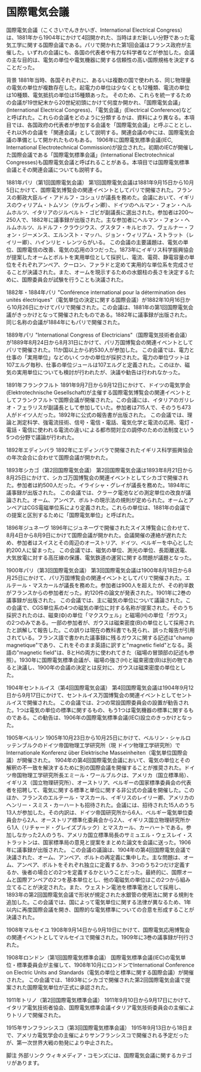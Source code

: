 # 国際電気会議

国際電気会議（こくさいでんきかいぎ、International Electrical Congress）は、1881年から1904年にかけて4回開かれた、当時はまだ新しい分野であった電気工学に関する国際会議である。パリで開かれた第1回会議はフランス政府が主催した。いずれの会議にも、各国の代表者や有力な科学者などが参加した。会議の主な目的は、電気の単位や電気機器に関する信頼性の高い国際規格を決定することだった。

背景
1881年当時、各国それぞれに、あるいは複数の国で使われる、同じ物理量の電気の単位が複数存在した。起電力の単位は少なくとも12種類、電流の単位は10種類、電気抵抗の単位は15種類あった。
そのため、これらを統一するための会議が19世紀末から20世紀初頭にかけて何度か開かれ、「国際電気会議」(International Electrical Congress)、「電気会議」(Electrical Conference)などと呼ばれた。これらの会議をどのように分類するかは、資料により異なる。本項目では、各国政府の代表者が参加する会議を「国際電気会議」と呼ぶこととし、それ以外の会議を「関連会議」として説明する。関連会議の中には、国際電気会議の準備として開かれたものもある。
1906年に国際電気標準会議(IEC, International Electrotechnical Commission)が設立された。初期のIECが開催した国際会議である「国際電気標準会議」(International Electrotechnical Congresses)も国際電気会議と呼ばれることがある。本項目では国際電気標準会議とその関連会議についても説明する。

1881年パリ（第1回国際電気会議）
第1回国際電気会議は1881年9月15日から10月5日にかけて、国際電気博覧会の関連イベントとしてパリで開催された。フランスの郵政大臣ルイ・アドルフ・コシュリが議長を務めた。会議において、イギリスのウィリアム・トムソン（ケルヴィン卿）、ドイツのヘルマン・フォン・ヘルムホルツ、イタリアのジルベルト・ゴビが副議長に選出された。参加者は200〜250人で、1882年に議事録が出版された。主な参加者にヘルマン・フォン・ヘルムホルツ、ルドルフ・クラウジウス、グスタフ・キルヒホフ、ヴェルナー・フォン・ジーメンス、エルンスト・マッハ、ジョン・ウィリアム・ストラット（レイリー卿）、ハインリヒ・レンツらがいる。
この会議の主要議題は、電気の単位、国際電信の改善、電気の応用の3つだった。1873年にイギリス科学振興協会が提案したオームとボルトを実用単位として採択し、電流、電荷、静電容量の単位をそれぞれアンペア、クーロン、ファラドと定めて実用的な単位系を完成させることが決議された。また、オームを現示するための水銀柱の長さを決定するために、国際委員会が試験を行うことも決議された。

1882年・1884年パリ
"Conférence international pour la détermination des unités électriques"（電気単位の決定に関する国際会議）が1882年10月16日から10月26日にかけてパリで開催された。この会議は、1881年の第1回国際電気会議がきっかけとなって開催されたものである。1882年に議事録が出版された。同じ名称の会議が1884年にもパリで開催された。

1889年パリ
"International Congress of Electricians"（国際電気技術者会議）が1889年8月24日から8月31日にかけて、パリ万国博覧会の関連イベントとしてパリで開催された。11か国以上から約530人が参加した。
この会議では、電力と仕事の「実用単位」などのいくつかの単位が採択された。電力の単位ワットは107エルグ毎秒、仕事の単位ジュールは107エルグと定義された。このほか、磁気の実用単位についても検討が行われたが、決議や勧告は行われなかった。

1891年フランクフルト
1891年9月7日から9月12日にかけて、ドイツの電気学会(Elektrotechnische Gesellschaft)が主催する国際電気博覧会の関連イベントとしてフランクフルトで国際会議が開催された。この会議には、イタリアのガリレオ・フェラリスが副議長として参加していた。参加者は715人で、そのうち473人がドイツ人だった。1892年に公式の報告書が出版された。
この会議では、理論と測定科学、強電流技術、信号・電信・電話、電気化学と電流の応用、電灯・電話・電信に使われる電流の違いによる都市間対立の調停のための法制度という5つの分野で議論が行われた。

1892年エディンバラ
1892年にエディンバラで開催されたイギリス科学振興協会の年次会合に合わせて国際会議が開かれた。

1893年シカゴ（第2回国際電気会議）
第2回国際電気会議は1893年8月21日から8月25日にかけて、シカゴ万国博覧会の関連イベントとしてシカゴで開催された。参加者は約500人だった。イライシャ・グレイが議長を務めた。1894年に議事録が出版された。
この会議では、クラーク電池などの測定単位の改良が議論された。オーム、アンペア、ボルトの現示法の規則が定められた。オームとアンペアはCGS電磁単位系により定義された。これらの単位は、1881年の会議での提案と区別するために「国際電気単位」と呼ばれた。

1896年ジュネーヴ
1896年にジュネーヴで開催されたスイス博覧会に合わせて、8月4日から8月9日にかけて国際会議が開かれた。会議開催の連絡が遅れたため、参加者はスイスとその周辺のオーストリア、ドイツ、ベルギーを中心とした約200人に留まった。
この会議では、磁気の単位、測光の単位、長距離送電、大気放電に対する高圧線の保護、電気鉄道の運営に関する問題が議題となった。

1900年パリ（第3回国際電気会議）
第3回国際電気会議は1900年8月18日から8月25日にかけて、パリ万国博覧会の関連イベントとしてパリで開催された。エルテール・マスカールが議長を務めた。参加者は900人を超えたが、その約半数がフランスからの参加者だった。約120件の論文が発表された。1901年に2巻の議事録が出版された。
この会議では、主に磁気の単位について議論された。この会議で、CGS単位系の4つの磁気の単位に対する名称が提案された。そのうち採択されたのは、磁束(Φ)の単位「マクスウェル」と磁場(H)の単位「ガウス」の2つのみである。一部の参加者が、ガウスは磁束密度(B)の単位として採用されたと誤解して報告した。この誤りは現在の教科書でも見られ、誤った報告が引用されている。フランス語で書かれた議事録に残るガウスに関する記述は"champ magnetique"であり、これをそのまま英語に訳すと"magnetic field"となる。英語の"magnetic field"は、BとHの両方に使われてきた（磁場の冒頭部の記述も参照）。1930年に国際電気標準会議が、磁場の強さ(H)と磁束密度(B)は別の物であると決議し、1900年の会議の決定とは反対に、ガウスは磁束密度の単位とした。

1904年セントルイス（第4回国際電気会議）
第4回国際電気会議は1904年9月12日から9月17日にかけて、セントルイス万国博覧会の関連イベントとしてセントルイスで開催された。
この会議では、2つの常設国際委員会の設置が勧告された。1つは電気の単位の標準に関するもの、もう1つは電気機器の標準に関するものである。この勧告は、1906年の国際電気標準会議(IEC)設立のきっかけとなった。

1905年ベルリン
1905年10月23日から10月25日にかけて、ベルリン・シャルロッテンブルクのドイツ帝国物理工学研究所（現 ドイツ物理工学研究所）でInternationale Konferenz über Elektrische Masseinheiten（電気単位国際会議）が開催された。
1904年の第4回国際電気会議において、電気の単位とその解釈の不一致を解決するために別の国際会議を開催することが推奨された。ドイツ帝国物理工学研究所長エミール・ワールブルクは、アメリカ（国立標準局）、イギリス（国立物理研究所）、オーストリア、ベルギーの国家標準委員会の代表者を招聘して、電気に関する標準と単位に関する非公式の会議を開催した。このほか、フランスのエルテール・マスカール、イギリスのレイリー卿、アメリカのヘンリー・スミス・カーハートも招待された。会議には、招待された15人のうち13人が参加した。その内訳は、ドイツ帝国研究所から6人、ベルギー電気単位委員会から2人、オーストリア標準化委員会から2人、イギリス国立物理研究所から1人（リチャード・グレイズブルック）とマスカール、カーハートである。参加しなかった2人のうち、アメリカ国立標準局長のサミュエル・ウェスレイ・ストラットンは、国家標準局の意見と提案をまとめた論文を会議に送った。1906年に議事録が出版された。
この会議の議論は、1904年の第4回国際電気会議で決議された、オーム、アンペア、ボルトの再定義に集中した。主な問題は、オーム、アンペア、ボルトをそれぞれ独立に定義するか、3つのうち2つだけ定義するか、後者の場合どの2つを定義するかということだった。最終的に、国際オームと国際アンペアの2つを基本単位とし、他の電磁気の単位はこの2つから組み立てることが決定された。また、ウェストン電池を標準電池として採用し、1893年の第2回国際電気会議で形状が規定された水銀管の使用法に関する規則を追加した。この会議では、国によって電気単位に関する法律が異なるため、1年以内に再度国際会議を開き、国際的な電気標準についての合意を形成することが決議された。

1908年マルセイユ
1908年9月14日から9月19日にかけて、国際電気応用博覧会の関連イベントとしてマルセイユで開催された。1909年に3巻の議事録が刊行された。

1908年ロンドン（第1回国際電気標準会議）
国際電気標準会議(IEC)の電気単位・標準委員会が主催して、1908年10月にロンドンでInternational Conference on Electric Units and Standards（電気の単位と標準に関する国際会議）が開催された。
この会議では、1893年にシカゴで開催された第2回国際電気会議で提案された国際電気単位が正式に承認された。

1911年トリノ（第2回国際電気標準会議）
1911年9月10日から9月17日にかけて、イタリア電気技術者協会、国際電気標準会議イタリア電気技術委員会の主催によりトリノで開催された。

1915年サンフランシスコ（第3回国際電気標準会議）
1915年9月13日から18日まで、アメリカ電気学会の主催によりサンフランシスコで開催される予定だったが、第一次世界大戦の勃発により中止された。

脚注
外部リンク
 ウィキメディア・コモンズには、国際電気会議に関するカテゴリがあります。